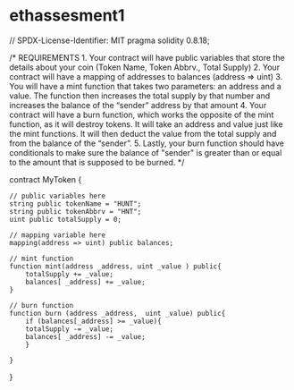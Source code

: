 # ethassesment1
// SPDX-License-Identifier: MIT
pragma solidity 0.8.18;

/*
       REQUIREMENTS
    1. Your contract will have public variables that store the details about your coin (Token Name, Token Abbrv., Total Supply)
    2. Your contract will have a mapping of addresses to balances (address => uint)
    3. You will have a mint function that takes two parameters: an address and a value. 
       The function then increases the total supply by that number and increases the balance 
       of the “sender” address by that amount
    4. Your contract will have a burn function, which works the opposite of the mint function, as it will destroy tokens. 
       It will take an address and value just like the mint functions. It will then deduct the value from the total supply 
       and from the balance of the “sender”.
    5. Lastly, your burn function should have conditionals to make sure the balance of "sender" is greater than or equal 
       to the amount that is supposed to be burned.
*/

contract MyToken {

    // public variables here
    string public tokenName = "HUNT";
    string public tokenAbbrv = "HNT";
    uint public totalSupply = 0;

    // mapping variable here
    mapping(address => uint) public balances;

    // mint function
    function mint(address _address, uint _value ) public{
        totalSupply += _value;
        balances[ _address] += _value;
    }

    // burn function
    function burn (address _address,  uint _value) public{
        if (balances[_address] >= _value){
        totalSupply -= _value;
        balances[ _address] -= _value;
        }

    }

}
